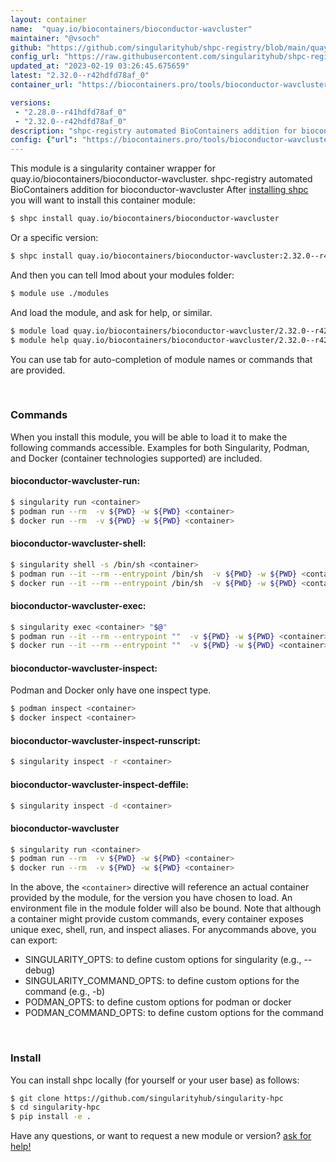 ```yaml
---
layout: container
name:  "quay.io/biocontainers/bioconductor-wavcluster"
maintainer: "@vsoch"
github: "https://github.com/singularityhub/shpc-registry/blob/main/quay.io/biocontainers/bioconductor-wavcluster/container.yaml"
config_url: "https://raw.githubusercontent.com/singularityhub/shpc-registry/main/quay.io/biocontainers/bioconductor-wavcluster/container.yaml"
updated_at: "2023-02-19 03:26:45.675659"
latest: "2.32.0--r42hdfd78af_0"
container_url: "https://biocontainers.pro/tools/bioconductor-wavcluster"

versions:
 - "2.28.0--r41hdfd78af_0"
 - "2.32.0--r42hdfd78af_0"
description: "shpc-registry automated BioContainers addition for bioconductor-wavcluster"
config: {"url": "https://biocontainers.pro/tools/bioconductor-wavcluster", "maintainer": "@vsoch", "description": "shpc-registry automated BioContainers addition for bioconductor-wavcluster", "latest": {"2.32.0--r42hdfd78af_0": "sha256:79ff13bde9ed7813d5aeed3d1de55b82297e977b28c22bf92bbf90a3ced960d9"}, "tags": {"2.28.0--r41hdfd78af_0": "sha256:1ef5ef0be5ffff0074ee06ee69fcbaa960df625305810f903f475051b3118d8d", "2.32.0--r42hdfd78af_0": "sha256:79ff13bde9ed7813d5aeed3d1de55b82297e977b28c22bf92bbf90a3ced960d9"}, "docker": "quay.io/biocontainers/bioconductor-wavcluster"}
---
```


This module is a singularity container wrapper for quay.io/biocontainers/bioconductor-wavcluster.
shpc-registry automated BioContainers addition for bioconductor-wavcluster
After [installing shpc](#install) you will want to install this container module:


```bash
$ shpc install quay.io/biocontainers/bioconductor-wavcluster
```

Or a specific version:

```bash
$ shpc install quay.io/biocontainers/bioconductor-wavcluster:2.32.0--r42hdfd78af_0
```

And then you can tell lmod about your modules folder:

```bash
$ module use ./modules
```

And load the module, and ask for help, or similar.

```bash
$ module load quay.io/biocontainers/bioconductor-wavcluster/2.32.0--r42hdfd78af_0
$ module help quay.io/biocontainers/bioconductor-wavcluster/2.32.0--r42hdfd78af_0
```

You can use tab for auto-completion of module names or commands that are provided.

<br>

### Commands

When you install this module, you will be able to load it to make the following commands accessible.
Examples for both Singularity, Podman, and Docker (container technologies supported) are included.

#### bioconductor-wavcluster-run:

```bash
$ singularity run <container>
$ podman run --rm  -v ${PWD} -w ${PWD} <container>
$ docker run --rm  -v ${PWD} -w ${PWD} <container>
```

#### bioconductor-wavcluster-shell:

```bash
$ singularity shell -s /bin/sh <container>
$ podman run --it --rm --entrypoint /bin/sh  -v ${PWD} -w ${PWD} <container>
$ docker run --it --rm --entrypoint /bin/sh  -v ${PWD} -w ${PWD} <container>
```

#### bioconductor-wavcluster-exec:

```bash
$ singularity exec <container> "$@"
$ podman run --it --rm --entrypoint ""  -v ${PWD} -w ${PWD} <container> "$@"
$ docker run --it --rm --entrypoint ""  -v ${PWD} -w ${PWD} <container> "$@"
```

#### bioconductor-wavcluster-inspect:

Podman and Docker only have one inspect type.

```bash
$ podman inspect <container>
$ docker inspect <container>
```

#### bioconductor-wavcluster-inspect-runscript:

```bash
$ singularity inspect -r <container>
```

#### bioconductor-wavcluster-inspect-deffile:

```bash
$ singularity inspect -d <container>
```



#### bioconductor-wavcluster

```bash
$ singularity run <container>
$ podman run --rm  -v ${PWD} -w ${PWD} <container>
$ docker run --rm  -v ${PWD} -w ${PWD} <container>
```


In the above, the `<container>` directive will reference an actual container provided
by the module, for the version you have chosen to load. An environment file in the
module folder will also be bound. Note that although a container
might provide custom commands, every container exposes unique exec, shell, run, and
inspect aliases. For anycommands above, you can export:

 - SINGULARITY_OPTS: to define custom options for singularity (e.g., --debug)
 - SINGULARITY_COMMAND_OPTS: to define custom options for the command (e.g., -b)
 - PODMAN_OPTS: to define custom options for podman or docker
 - PODMAN_COMMAND_OPTS: to define custom options for the command

<br>

### Install

You can install shpc locally (for yourself or your user base) as follows:

```bash
$ git clone https://github.com/singularityhub/singularity-hpc
$ cd singularity-hpc
$ pip install -e .
```

Have any questions, or want to request a new module or version? [ask for help!](https://github.com/singularityhub/singularity-hpc/issues)